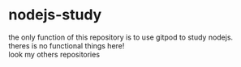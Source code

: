 # nodejs-study

the only function of this repository is to use gitpod to study nodejs.<br />
theres is no functional things here!<br />
look my others repositories
